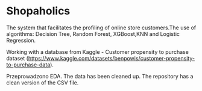 # Shopaholics
The system that facilitates the profiling of online store customers.The use of algorithms: Decision Tree, Random Forest, XGBoost,KNN and Logistic Regression.

Working with a database from Kaggle - Customer propensity to purchase dataset (https://www.kaggle.com/datasets/benpowis/customer-propensity-to-purchase-data).

Przeprowadzono EDA. The data has been cleaned up. The repository has a clean version of the CSV file.
